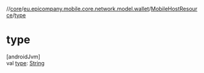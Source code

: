//[core](../../../index.md)/[eu.epicompany.mobile.core.network.model.wallet](../index.md)/[MobileHostResource](index.md)/[type](type.md)

# type

[androidJvm]\
val [type](type.md): [String](https://kotlinlang.org/api/latest/jvm/stdlib/kotlin/-string/index.html)
